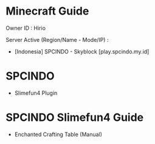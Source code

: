 # Minecraft Guide
Owner ID : Hirio

Server Active (Region/Name - Mode/IP) :
- [Indonesia] SPCINDO - Skyblock [play.spcindo.my.id]

# SPCINDO
- Slimefun4 Plugin

# SPCINDO Slimefun4 Guide
- Enchanted Crafting Table (Manual)
